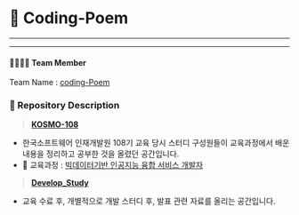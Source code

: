 # 🙂 Coding-Poem

<hr>

<hr>

#### 👨‍👨‍👧‍👦 Team Member

Team Name : [coding-Poem](https://github.com/orgs/coding-Poem/teams/coding-poem)


### 📁 Repository Description

> **[KOSMO-108](https://github.com/coding-Poem/KOSMO-108)**

- 한국소프트웨어 인재개발원 108기 교육 당시 스터디 구성원들이 교육과정에서 배운 내용을 정리하고 공부한 것을 올렸던 공간입니다.
- 🏫 교육과정 : [빅데이터기반 인공지능 융합 서비스 개발자](https://www.ikosmo.co.kr/lecture/LectureListViewRecruited.ans?lectureId=313)

> **[Develop_Study](https://github.com/coding-Poem/Develop_Study)**

- 교육 수료 후, 개별적으로 개발 스터디 후, 발표 관련 자료를 올리는 공간입니다.
